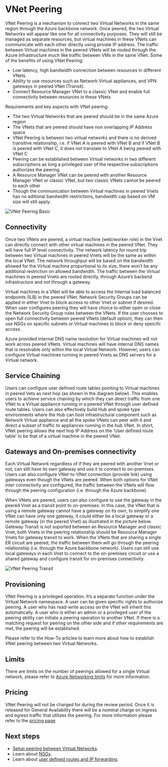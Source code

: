 <properties
   pageTitle="Azure Virtual Network Peering | Microsoft Azure"
   description="Learn about VNet Peering in Azure."
   services="virtual-network"
   documentationCenter="na"
   authors="narayan"
   manager="jefco"
   editor="tysonn" />
<tags
   ms.service="virtual-network"
   ms.devlang="na"
   ms.topic="get-started-article"
   ms.tgt_pltfrm="na"
   ms.workload="infrastructure-services"
   ms.date="07/28/2016"
   ms.author="narayan" />

# VNet Peering

VNet Peering is a mechanism to connect two Virtual Networks in the same region through the Azure backbone network. Once peered, the two Virtual Networks will appear like one for all connectivity purposes. They will still be managed as separate resources, but virtual machines in these VNets can communicate with each other directly using private IP address. The traffic between Virtual machines in the peered VNets will be routed through the Azure Infrastructure much like traffic between VMs in the same VNet. Some of the benefits of using VNet Peering:

- Low latency, high bandwidth connection between resources in different VNets.
- Ability to use resources such as Network Virtual appliances, and VPN gateways in peered VNet (Transit).
- Connect Resource Manager VNet to a classic VNet and enable full connectivity between resources in these VNets

Requirements and key aspects with VNet peering:
- The two Virtual Networks that are peered should be in the same Azure region
- The VNets that are peered should have non overlapping IP Address space
- VNet Peering is between two virtual networks and there is no derived transitive relationship, i.e. if VNet A is peered with VNet B and if VNet B is peered with VNet C, it does not translate to VNet A being peered with VNet C
- Peering can be established between Virtual networks in two different subscriptions as long a privileged user of the respective subscriptions authorizes the peering
- A Resource Manager VNet can be peered with another Resource Manager VNet or classic VNet, but two classic VNets cannot be peered to each other
- Though the communication between Virtual machines in peered Vnets has no aditional bandwidth restrictions, bandwidth cap based on VM size will still apply. 


![VNet Peering Basic](./media/virtual-networks-peering-overview/figure01.png)

## Connectivity 
Once two VNets are peered, a virtual machine (web/worker role) in the Vnet can directly connect with other virtual machines in the peered VNet. They will have full IP level connectivity. The network latency for round trip between two Virtual machines in peered Vnets will be the same as within the local VNet. The network throughput will be based on the bandwidth allowed for the Virtual machine proportional to its size, there won’t be any additional restriction on allowed bandwidth. The traffic between the Virtual machines in peered Vnets are routed directly, through Azure’s backend infrastructure and not through a gateway.

Virtual machines in a VNet will be able to access the Internal load balanced endpoints (ILB) in the peered VNet. Network Security Groups can be applied in either Vnet to block access to other Vnet or subnet if desired. When user configures peering they will have choice to either open or close the Network Security Group rules between the VNets. If the user chooses to open full connectivity between peered VNets (default option), they can then use NSGs on specific subnets or Virtual machines to block or deny speicifc access.

Azure provided internal DNS name resolution for Virtual machines will not work across peered VNets. Virtual machines will have internal DNS names that is resolvable only within the local Virtual Network. However, users can configure Virtual machines running in peered Vnets as DNS servers for a Virtual network. 

## Service Chaining
Users can configure user defined route tables pointing to Virtual machines in peered Vets as next hop (as shown in the diagram below). This enables users to achieve service chaining by which they can direct traffic from one VNet to a Virtual appliance running in a peered VNet through user defined route tables. Users can also effectively build Hub and spoke type environments where the Hub can host infrastructural component such as Network Virtual appliance and all the spoke VNets can peer with it and direct a subset of traffic to appliances running in the hub VNet. In short, VNet peering allows the next hop IP Address on the ‘User defined route table’ to be that of a virtual machine in the peered VNet.

## Gateways and On-premises connectivity
Each Virtual Network regardless of if they are peered with another Vnet or not, can still have its own gateway and use it to connect to on-premises. Users can also configure VNet-to-VNet connection (provide link) using gateways even though the VNets are peered. When both options for VNet inter connectivity are configured, the traffic between the VNets will flow through the peering configuration (i.e. through the Azure backbone). 

When VNets are peered, users can also configure to use the gateway in the peered Vnet as a transit point to on-premises. In this case, the VNet that is using a remote gateway cannot have a gateway on its own, to simplify one VNet can have only one gateway, it could either be a local gateway or a remote gateway (in the peered Vnet) as illustrated in the picture below. Gateway Transit is not suported between an Resource Manager and classic Vnet, both Vnets in the peering relationship should be Resource Manager Vnets for gateway transit to work.
When the VNets that are sharing a single ER circuit are peered, the traffic between them will go through the peering relationship (i.e. through the Azure backbone network). Users can still use local gateways in each Vnet to connect to the on-premises circuit or use a shared gateway and configure transit for on-premises connectivity.

![VNet Peering Transit](./media/virtual-networks-peering-overview/figure02.png)

## Provisioning
VNet Peering is a privileged operation. It’s a separate function under the Virtual Network namespace. A user can be given specific rights to authorize peering. A user who has read-write access on the VNet will inherit this automatically. A user who is either an admin or a privileged user of the peering ability can initiate a peering operation to another VNet. If there is a matching request for peering on the other side and if other requirements are met, the peering will be established. 

Please refer to the How-To articles to learn more about how to establish VNet peering between two Virtual Networks.

## Limits
There are limits on the number of peerings allowed for a single Virtual network, please refer to [Azure Networking limits](../azure-subscription-service-limits.md#networking-limits) for more information.

## Pricing
VNet Peering will not be charged for during the review period. Once it is released for General Availability there will be a nominal charge on ingress and egress traffic that utilizes the peering. For more information please refer to the [pricing page](https://azure.microsoft.com/pricing/details/virtual-network) 


## Next steps
- [Setup peering between Virtual Networks](virtual-networks-create-vnet-arm-pportal.md).
- Learn about [NSGs](virtual-networks-nsg.md).
- Learn about [user defined routes and IP forwarding](virtual-networks-udr-overview.md).
